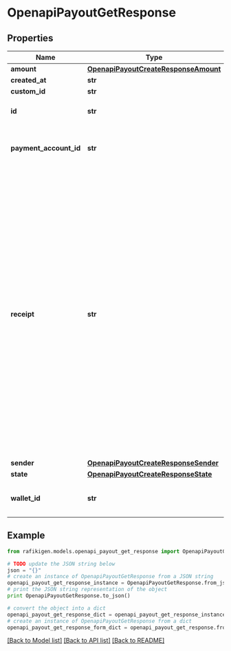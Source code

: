 # OpenapiPayoutGetResponse


## Properties
Name | Type | Description | Notes
------------ | ------------- | ------------- | -------------
**amount** | [**OpenapiPayoutCreateResponseAmount**](OpenapiPayoutCreateResponseAmount.md) |  | [optional] 
**created_at** | **str** |  | [optional] 
**custom_id** | **str** |  | [optional] 
**id** | **str** | The payout unique identifier | [optional] 
**payment_account_id** | **str** | The recipient payment account receiving funds | [optional] 
**receipt** | **str** | The reference provided by the recipient account&#39;s actual bank or telco on a successful payout.  &gt; ⚠️ &gt; It&#39;s important to be aware that this information might not be accessible for every payout. If there&#39;s no way for us to obtain it, this property will be omitted entirely. Hence, we highly recommend implementing conditional checks to confirm the presence of this property. | [optional] 
**sender** | [**OpenapiPayoutCreateResponseSender**](OpenapiPayoutCreateResponseSender.md) |  | [optional] 
**state** | [**OpenapiPayoutCreateResponseState**](OpenapiPayoutCreateResponseState.md) |  | [optional] 
**wallet_id** | **str** | The wallet ID from which the money will disburse | [optional] 

## Example

```python
from rafikigen.models.openapi_payout_get_response import OpenapiPayoutGetResponse

# TODO update the JSON string below
json = "{}"
# create an instance of OpenapiPayoutGetResponse from a JSON string
openapi_payout_get_response_instance = OpenapiPayoutGetResponse.from_json(json)
# print the JSON string representation of the object
print OpenapiPayoutGetResponse.to_json()

# convert the object into a dict
openapi_payout_get_response_dict = openapi_payout_get_response_instance.to_dict()
# create an instance of OpenapiPayoutGetResponse from a dict
openapi_payout_get_response_form_dict = openapi_payout_get_response.from_dict(openapi_payout_get_response_dict)
```
[[Back to Model list]](../README.md#documentation-for-models) [[Back to API list]](../README.md#documentation-for-api-endpoints) [[Back to README]](../README.md)


